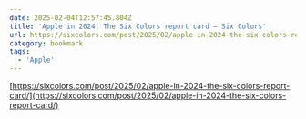 ```yaml
---
date: 2025-02-04T12:57:45.804Z
title: 'Apple in 2024: The Six Colors report card – Six Colors'
url: https://sixcolors.com/post/2025/02/apple-in-2024-the-six-colors-report-card/
category: bookmark
tags:
  - 'Apple'
---
```

[https://sixcolors.com/post/2025/02/apple-in-2024-the-six-colors-report-card/](https://sixcolors.com/post/2025/02/apple-in-2024-the-six-colors-report-card/)
